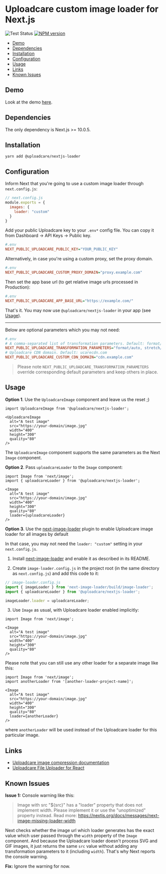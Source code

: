 # Uploadcare custom image loader for Next.js
![Test Status][test-status-img]
[![NPM version][npm-img]][npm-link]

* [Demo](#demo)
* [Dependencies](#dependencies)
* [Installation](#installation)
* [Configuration](#configuration)
* [Usage](#usage)
* [Links](#links)
* [Known Issues](#known-issues)

## Demo

Look at the demo [here][demo-link].

## Dependencies

The only dependency is Next.js >= 10.0.5. 

## Installation

```shell_script
yarn add @uploadcare/nextjs-loader
```

## Configuration

Inform Next that you're going to use a custom image loader through `next.config.js`:

```js
// next.config.js
module.exports = {
  images: {
    loader: "custom"
  }
}
```

Add your public Uploadcare key to your `.env*` config file. You can copy it from Dashboard -> API Keys -> Public key.

```ini
#.env
NEXT_PUBLIC_UPLOADCARE_PUBLIC_KEY="YOUR_PUBLIC_KEY"
```

Alternatively, in case you're using a custom proxy, set the proxy domain.

```ini
#.env
NEXT_PUBLIC_UPLOADCARE_CUSTOM_PROXY_DOMAIN="proxy.example.com"
```

Then set the app base url (to get relative image urls processed in Production):

```ini
#.env
NEXT_PUBLIC_UPLOADCARE_APP_BASE_URL="https://example.com/"
```

That's it. You may now use `@uploadcare/nextjs-loader` in your app (see [Usage](#usage)).

---

Below are optional parameters which you may not need:

```ini
#.env
# A comma-separated list of transformation parameters. Default: format/auto, stretch/off, progressive/yes
NEXT_PUBLIC_UPLOADCARE_TRANSFORMATION_PARAMETERS="format/auto, stretch/off, progressive/yes"
# Uploadcare CDN domain. Default: ucarecdn.com
NEXT_PUBLIC_UPLOADCARE_CUSTOM_CDN_DOMAIN="cdn.example.com"
```

> Please note `NEXT_PUBLIC_UPLOADCARE_TRANSFORMATION_PARAMETERS` override corresponding default parameters and keep others in place.

## Usage

**Option 1**. Use the `UploadcareImage` component and leave us the reset ;)
```tsx
import UploadcareImage from '@uploadcare/nextjs-loader';

<UploadcareImage
  alt="A test image"
  src="https://your-domain/image.jpg"
  width="400"
  height="300"
  quality="80"
/>
```
The `UploadcareImage` component supports the same parameters as the Next `Image` component.

**Option 2**. Pass `uploadcareLoader` to the `Image` component:

```tsx
import Image from 'next/image';
import { uploadcareLoader } from '@uploadcare/nextjs-loader';

<Image 
  alt="A test image"
  src="https://your-domain/image.jpg"
  width="400"
  height="300"
  quality="80"
  loader={uploadcareLoader}
/>
```

**Option 3**. Use the [next-image-loader](https://www.npmjs.com/package/next-image-loader) plugin to enable Uploadcare image loader for all images by default

In that case, you may not need the `loader: "custom"` setting in your `next.config.js`.

1. Install [next-image-loader](https://www.npmjs.com/package/next-image-loader) and enable it as described in its README. 

2. Create `image-loader.config.js` in the project root (in the same directory as `next.config.js`)
and add this code to it:

```js
// image-loader.config.js
import { imageLoader } from 'next-image-loader/build/image-loader';
import { uploadcareLoader } from '@uploadcare/nextjs-loader';

imageLoader.loader = uploadcareLoader;
```

3. Use `Image` as usual, with Uploadcare loader enabled implicitly:

```tsx
import Image from 'next/image';

<Image 
  alt="A test image"
  src="https://your-domain/image.jpg"
  width="400"
  height="300"
  quality="80"
/>
```

Please note that you can still use any other loader for a separate image like this:

```tsx
import Image from 'next/image';
import anotherLoader from '[another-loader-project-name]';

<Image 
  alt="A test image"
  src="https://your-domain/image.jpg"
  width="400"
  height="300"
  quality="80"
  loader={anotherLoader}
/>
```

where `anotherLoader` will be used instead of the Uploadcare loader for this particular image.

## Links

- [Uploadcare image compression documentation][uploadcare-transformation-image-compression-docs]
- [Uploadcare File Uploader for React](https://github.com/uploadcare/react-widget)

## Known Issues

**Issue 1:** Console warning like this: 
> Image with src "${src}" has a "loader" property that does not implement width. Please implement it or use the "unoptimized" property instead.
Read more: https://nextjs.org/docs/messages/next-image-missing-loader-width

Next checks whether the image url which loader generates has the exact value which user passed through the `width` property of the `Image` component. And because the Uploadcare loader doesn't process SVG and GIF images, it just returns the same `src` value without adding any transformation parameters to it (including `width`). That's why Next reports the console warning.

**Fix:** Ignore the warning for now.

[test-status-img]: https://github.com/uploadcare/nextjs-loader/actions/workflows/test-and-lint.yml/badge.svg
[npm-img]: https://img.shields.io/npm/v/@uploadcare/nextjs-loader.svg
[npm-link]: https://www.npmjs.com/package/@uploadcare/nextjs-loader
[demo-link]: https://nextjs-loader.vercel.app/
[uploadcare-transformation-image-compression-docs]: https://uploadcare.com/docs/transformations/image/compression/?utm_source=github&utm_campaign=nextjs-loader
